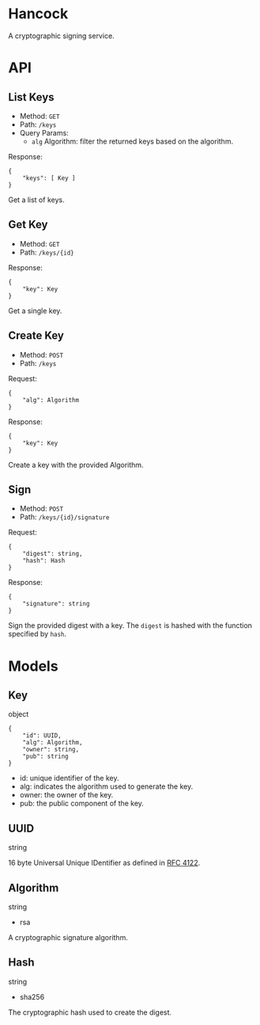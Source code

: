 # Hancock

A cryptographic signing service.

# API

## List Keys

- Method: `GET`
- Path:   `/keys` 
- Query Params:
    - `alg` Algorithm: filter the returned keys based on the algorithm. 

Response:
```
{
    "keys": [ Key ]
}
```

Get a list of keys.

## Get Key

- Method: `GET`
- Path:   `/keys/{id}`

Response:
```
{
    "key": Key
}
```

Get a single key.

## Create Key

- Method: `POST`
- Path:   `/keys`

Request:
```
{
    "alg": Algorithm
}
```

Response:
```
{
    "key": Key
}
```

Create a key with the provided Algorithm.

## Sign

- Method: `POST`
- Path:   `/keys/{id}/signature`

Request:
```
{
    "digest": string,
    "hash": Hash
}
```

Response:
```
{
    "signature": string
}
```

Sign the provided digest with a key. The `digest` is hashed with the function specified by `hash`.

# Models

## Key
object

```
{
    "id": UUID,
    "alg": Algorithm,
    "owner": string,
    "pub": string
}
```

- id: unique identifier of the key.
- alg: indicates the algorithm used to generate the key.
- owner: the owner of the key.
- pub: the public component of the key. 

## UUID
string

16 byte Universal Unique IDentifier as defined in [RFC 4122](https://tools.ietf.org/html/rfc4122).

## Algorithm
string
- rsa

A cryptographic signature algorithm.

## Hash
string
- sha256

The cryptographic hash used to create the digest.
